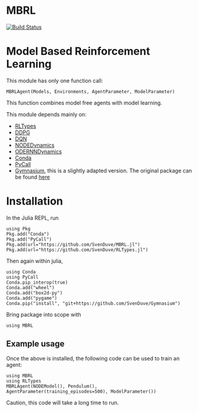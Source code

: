 # MBRL

[![Build Status](https://github.com/SvenDuve/MBRL.jl/actions/workflows/CI.yml/badge.svg?branch=main)](https://github.com/SvenDuve/MBRL.jl/actions/workflows/CI.yml?query=branch%3Amain)


# Model Based Reinforcement Learning 

This module has only one function call:

```
MBRLAgent(Models, Environments, AgentParameter, ModelParameter)
```

This function combines model free agents with model learning. 

This module depends mainly on:

- [RLTypes](https://github.com/SvenDuve/RLTypes.jl)
- [DDPG](https://github.com/SvenDuve/DDPG.jl)
- [DQN](https://github.com/SvenDuve/DQN.jl)
- [NODEDynamics](https://github.com/SvenDuve/NODEDynamics.jl)
- [ODERNNDynamics](https://github.com/SvenDuve/ODERNNDynamics.jl)
- [Conda](https://github.com/JuliaPy/Conda.jl)
- [PyCall](https://github.com/JuliaPy/PyCall.jl)
- [Gymnasium](https://github.com/SvenDuve/Gymnasium), this is a slightly adapted version. The original package can be found [here](https://github.com/Farama-Foundation/Gymnasium)

# Installation

In the Julia REPL, run

```
using Pkg
Pkg.add("Conda")
Pkg.add("PyCall")
Pkg.add(url="https://github.com/SvenDuve/MBRL.jl")
Pkg.add(url="https://github.com/SvenDuve/RLTypes.jl")
```

Then again within julia,

```
using Conda
using PyCall
Conda.pip_interop(true)
Conda.add("wheel")
Conda.add("box2d-py")
Conda.add("pygame")
Conda.pip("install", "git+https://github.com/SvenDuve/Gymnasium")
```


Bring package into scope with

```
using MBRL
```

## Example usage


Once the above is installed, the following code can be used to train an agent:

```
using MBRL
using RLTypes
MBRLAgent(NODEModel(), Pendulum(), AgentParameter(training_episodes=500), ModelParameter())
```

Caution, this code will take a long time to run.
